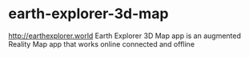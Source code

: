 # earth-explorer-3d-map
http://earthexplorer.world
Earth Explorer 3D Map app is an augmented Reality Map app that works online connected and offline
